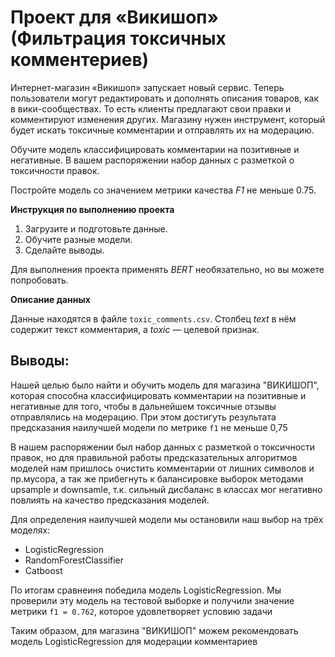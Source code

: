 # Проект для «Викишоп» (Фильтрация токсичных комментериев)
Интернет-магазин «Викишоп» запускает новый сервис. Теперь пользователи могут редактировать и дополнять описания товаров, как в вики-сообществах. То есть клиенты предлагают свои правки и комментируют изменения других. Магазину нужен инструмент, который будет искать токсичные комментарии и отправлять их на модерацию. 

Обучите модель классифицировать комментарии на позитивные и негативные. В вашем распоряжении набор данных с разметкой о токсичности правок.

Постройте модель со значением метрики качества *F1* не меньше 0.75. 

**Инструкция по выполнению проекта**

1. Загрузите и подготовьте данные.
2. Обучите разные модели. 
3. Сделайте выводы.

Для выполнения проекта применять *BERT* необязательно, но вы можете попробовать.

**Описание данных**

Данные находятся в файле `toxic_comments.csv`. Столбец *text* в нём содержит текст комментария, а *toxic* — целевой признак.

## Выводы:
Нашей целью было найти и обучить модель для магазина "ВИКИШОП", которая способна классифицировать комментарии на позитивные и негативные для того, чтобы в дальнейшем токсичные отзывы отправлялись на модерацию. При этом достигуть результата предсказания наилучшей модели по метрике `f1`  не меньше 0,75 

В нашем распоряжении был набор данных с разметкой о токсичности правок, но для правильной работы предсказательных алгоритмов моделей нам пришлось очистить комментарии от лишних символов и пр.мусора, а так же прибегнуть к балансировке выборок методами upsample и downsamle, т.к. сильный дисбаланс в классах мог негативно повлиять на качество предсказания моделей.

Для определения наилучшей модели мы остановили наш выбор на трёх моделях: 
 - LogisticRegression
 - RandomForestClassifier
 - Catboost
 
 По итогам сравнеиня победила модель LogisticRegression. Мы проверили эту модель на тестовой выборке и получили значение метрики `f1 = 0.762`, которое удовлетворяет условию задачи

Таким образом, для магазина "ВИКИШОП" можем рекомендовать модель LogisticRegression для модерации комментариев
